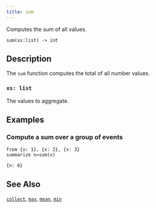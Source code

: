 ```yaml
---
title: sum
---
```


Computes the sum of all values.

```tql
sum(xs:list) -> int
```

## Description

The `sum` function computes the total of all number values.

### `xs: list`

The values to aggregate.

## Examples

### Compute a sum over a group of events

```tql
from {x: 1}, {x: 2}, {x: 3}
summarize n=sum(x)
```

```tql
{n: 6}
```

## See Also

[`collect`](/reference/functions/collect),
[`max`](/reference/functions/max),
[`mean`](/reference/functions/mean),
[`min`](/reference/functions/min)
